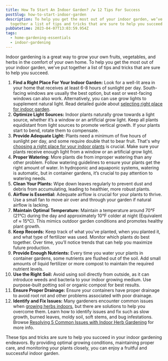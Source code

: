 ```yaml
---
title: How To Start An Indoor Garden? /w 12 Tips For Success
postSlug: how-to-start-indoor-garden
description: To help you get the most out of your indoor garden, we’ve put
  together a list of tips and tricks that are sure to help you succeed!
pubDatetime: 2023-04-07T13:03:59.954Z
tags:
  - home-gardening-essentials
  - indoor-gardening
---
```

Indoor gardening is a great way to grow your own fruits, vegetables, and herbs in the comfort of your own home. To help you get the most out of your indoor garden, we’ve put together a list of tips and tricks that are sure to help you succeed.

1. **Find a Right Place For Your Indoor Garden:** Look for a well-lit area in your home that receives at least 6-8 hours of sunlight per day. South-facing windows are usually the best option, but east or west-facing windows can also work. Alternatively, you can use grow lights to supplement natural light. Read detailed guide about [selecting right place for indoor garden](https://urbangardener.wiki/posts/planning-indoor-garden/).
2. **Optimize Light Sources:** Indoor plants naturally grow towards a light source, whether it’s a window or an artificial grow light. Keep all plants equidistant from light sources to promote vertical growth. If your plants start to bend, rotate them to compensate.
3. **Provide Adequate Light:** Plants need a minimum of five hours of sunlight per day, and some require double that to bear fruit. That's why [choosing a right place for your indoor plants](https://urbangardener.wiki/posts/where-to-grow-indoor-herbs--edibles) is crucial. Make sure your plants receive enough light from a window or an artificial grow light.[](https://urbangardener.wiki/posts/where-to-grow-indoor-herbs--edibles/)
4. **Proper Watering:** More plants die from improper watering than any other problem. Follow watering guidelines to ensure your plants get the right amount of water. In hydroponic and aquaponic systems, watering is automatic, but in container gardens, it’s crucial to pay attention to watering needs.
5. **Clean Your Plants:** Wipe down leaves regularly to prevent dust and debris from accumulating, leading to healthier, more robust plants.
6. **Airflow is Essential:** Adequate airflow is crucial for your plants to thrive. Use a small fan to move air over and through your garden if natural airflow is lacking.
7. **Maintain Optimal Temperature:** Maintain a temperature around 70°F (21°C) during the day and approximately 10°F colder at night (Equivalent of ≈ 15°C). This mimics outdoor garden conditions and promotes healthy plant growth. 
8. **Keep Records:** Keep track of what you’ve planted, when you planted it, and what type of fertilizer was used. Monitor which plants do best together. Over time, you’ll notice trends that can help you maximize future production.
9. **Provide Enough Nutrients:** Every time you water your plants in container gardens, some nutrients are flushed out of the soil. Add small amounts of liquid fertilizer or more compost to maintain the required nutrient levels.
10. **Use the Right Soil:** Avoid using soil directly from outside, as it can introduce weeds and bacteria to your indoor growing medium. Use purpose-built potting soil or organic compost for best results.
11. **Ensure Proper Drainage:** Ensure your containers have proper drainage to avoid root rot and other problems associated with poor drainage.
12. **Identify and Fix Issues:** Many gardeners encounter common issues when [growing herbs indoors](https://urbangardener.wiki/posts/how-to-grow-herbs-indoors/), but there are solutions to help you overcome them. Learn how to identify issues and fix such as slow growth, burned leaves, moldy soil, soft stems, and bug infestations. Browse [Resolving 5 Common Issues with Indoor Herb Gardening](https://urbangardener.wiki/posts/resolving-herb-garden-issues/) for more info.

These tips and tricks are sure to help you succeed in your indoor gardening endeavors. By providing optimal growing conditions, maintaining proper care, and monitoring your plants closely, you can enjoy a fruitful and successful indoor garden.